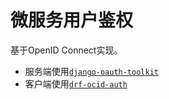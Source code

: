 # 微服务用户鉴权

基于OpenID Connect实现。
- 服务端使用[`django-oauth-toolkit`](https://django-oauth-toolkit.readthedocs.io/en/latest/install.html)
- 客户端使用[`drf-ocid-auth`](https://github.com/ByteInternet/drf-oidc-auth)

